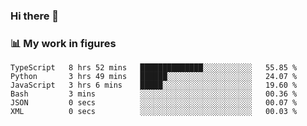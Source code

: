 ### Hi there 👋

### 📊 My work in figures

<!--START_SECTION:waka-->

```text
TypeScript   8 hrs 52 mins   ██████████████░░░░░░░░░░░   55.85 %
Python       3 hrs 49 mins   ██████░░░░░░░░░░░░░░░░░░░   24.07 %
JavaScript   3 hrs 6 mins    █████░░░░░░░░░░░░░░░░░░░░   19.60 %
Bash         3 mins          ░░░░░░░░░░░░░░░░░░░░░░░░░   00.36 %
JSON         0 secs          ░░░░░░░░░░░░░░░░░░░░░░░░░   00.07 %
XML          0 secs          ░░░░░░░░░░░░░░░░░░░░░░░░░   00.03 %
```

<!--END_SECTION:waka-->
